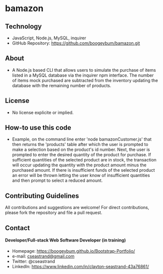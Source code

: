 # bamazon

## Technology
* JavaScript, Node.js, MySQL, inquirer
* GitHub Repository: https://github.com/boogeybum/bamazon.git

## About
* A Node.js based CLI that allows users to simulate the purchase of items listed in a MySQL database via the inquirer npm interface. The number of items mock purchased are subtracted from the inventory updating the database with the remaining number of products. 

## License 
* No license explicite or implied.


## How-to use this code
* Example, on the command line enter 'node bamazonCustomer.js' that then returns the 'products' table after which the user is prompted to make a selection based on the product's id number. Next, the user is prompted to enter the desired quantity of the product for purchase. If sufficient quantities of the selected product are in stock, the transaction will occur updating the quantity with the product amount minus the purchased amount. If there is insufficient funds of the selected product an error will be thrown letting the user know of insufficient quantities and then prompt to select a reduced amount.


## Contributing Guidelines
All contributions and suggestions are welcome!
For direct contributions, please fork the repository and file a pull request. 

## Contact
#### Developer/Full-stack Web Software Developer (in training)
* Homepage: https://boogeybum.github.io/Bootstrap-Portfolio/
* e-mail: cseastrand@gmail.com
* Twitter: @cseastrand
* LinkedIn: https://www.linkedin.com/in/clayton-seastrand-43a76861/